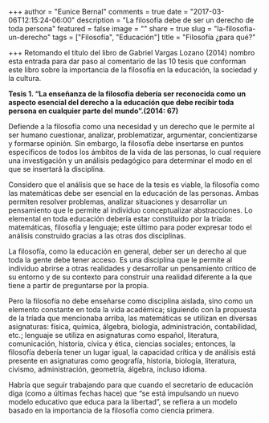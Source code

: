 +++
author = "Eunice Bernal"
comments = true
date = "2017-03-06T12:15:24-06:00"
description = "La filosofía debe de ser un derecho de toda persona"
featured = false
image = ""
share = true
slug = "la-filosofia-un-derecho"
tags = ["Filosofía", "Educación"]
title = "Filosofía ¿para qué?"

+++
Retomando el título del libro de Gabriel Vargas Lozano (2014) nombro esta entrada para dar paso al comentario de las 10 tesis que conforman este libro sobre la importancia de la filosofía en la educación, la sociedad y la cultura.

**Tesis 1. “La enseñanza de la filosofía debería ser reconocida como un aspecto esencial del derecho a la educación que debe recibir toda persona en cualquier parte del mundo”.(2014: 67)**

Defiende a la filosofía como una necesidad y un derecho que le permite al ser humano cuestionar, analizar, problematizar, argumentar, concientizarse y formarse opinión. Sin embargo, la filosofía debe insertarse en puntos específicos de todos los ámbitos de la vida de las personas, lo cual requiere una investigación y un análisis pedagógico para determinar el modo en el que se insertará la disciplina.

Considero que el análisis que se hace de la tesis es viable, la filosofía como las matemáticas debe ser esencial en la educación de las personas. Ambas permiten resolver problemas, analizar situaciones y desarrollar un pensamiento que le permite al individuo conceptualizar abstracciones. Lo elemental en toda educación debería estar constituido por la tríada: matemáticas, filosofía y lenguaje; este último para poder expresar todo el análisis construido gracias a las otras dos disciplinas.

La filosofía, como la educación en general, deber ser un derecho al que toda la gente debe tener acceso. Es una disciplina que le permite al individuo abrirse a otras realidades y desarrollar un pensamiento crítico de su entorno y de su contexto para construir una realidad diferente a la que tiene a partir de preguntarse por la propia.

Pero la filosofía no debe enseñarse como disciplina aislada, sino como un elemento constante en toda la vida académica; siguiendo con la propuesta de la tríada que mencionaba arriba, las matemáticas se utilizan en diversas asignaturas: física, química, álgebra, biología, administración, contabilidad, etc.; lenguaje se utiliza en asignaturas como español, literatura, comunicación, historia, cívica y ética, ciencias sociales; entonces, la filosofía debería tener un lugar igual, la capacidad crítica y de análisis está presente en asignaturas como geografía, historia, biología, literatura, civismo, administración, geometría, álgebra, incluso idioma.

Habría que seguir trabajando para que cuando el secretario de educación diga (como a últimas fechas hace) que “se está impulsando un nuevo modelo educativo que educa para la libertad”, se refiera a un modelo basado en la importancia de la filosofía como ciencia primera.
